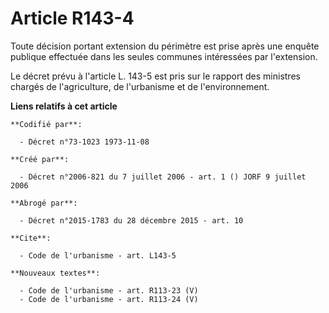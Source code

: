 # Article R143-4

Toute décision portant extension du périmètre est prise après une enquête publique effectuée dans les seules communes
intéressées par l'extension. 

Le décret prévu à l'article L. 143-5 est pris sur le rapport des ministres chargés de l'agriculture, de l'urbanisme et de
l'environnement.

**Liens relatifs à cet article**

	**Codifié par**:

	  - Décret n°73-1023 1973-11-08

	**Créé par**:

	  - Décret n°2006-821 du 7 juillet 2006 - art. 1 () JORF 9 juillet 2006

	**Abrogé par**:

	  - Décret n°2015-1783 du 28 décembre 2015 - art. 10

	**Cite**:

	  - Code de l'urbanisme - art. L143-5

	**Nouveaux textes**:

	  - Code de l'urbanisme - art. R113-23 (V)
	  - Code de l'urbanisme - art. R113-24 (V)
